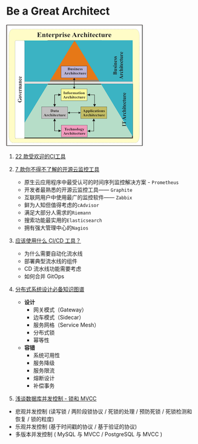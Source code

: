 # Be a Great Architect 

![Alt Image Text](images/arch1.png "body image") 

1. [22 款受欢迎的CI工具](1CI_22_tools.md)
2. [7 款你不得不了解的开源云监控工具](https://github.com/Chao-Xi/JacobTechBlog/blob/master/k8s_tutorial/k8s_arch1_monitor7.md)
   * 原生云应用程序中最受认可的时间序列监控解决方案 - `Prometheus`
   * 开发者最熟悉的开源云监控工具—— `Graphite`
   * 互联网用户中使用最广的监控软件—— `Zabbix`
   * 鲜为人知但值得考虑的`cAdvisor`
   * 满足大部分人需求的`Riemann`
   * 搜索功能最实用的`Elasticsearch`
   * 拥有强大管理中心的`Nagios`
3. [应该使用什么 CI/CD 工具？](3CICD_tools.md)
	* 为什么需要自动化流水线
	* 部署典型流水线的组件
	* CD 流水线功能需要考虑
	* 如何合并 GitOps

4. [分布式系统设计必备知识图谱](4Distributed_sys.md)
   * **设计**
     * 网关模式（Gateway）
     * 边车模式（Sidecar）
     * 服务网格（Service Mesh）
     * 分布式锁
     * 幂等性
   * **容错**
     * 系统可用性
     * 服务降级
     * 服务限流
     * 熔断设计
     * 补偿事务 
5. [浅谈数据库并发控制 - 锁和 MVCC](5DB_locc_mvcc.md)
  * 悲观并发控制 (读写锁 / 两阶段锁协议 / 死锁的处理 / 预防死锁 / 死锁检测和恢复
/ 锁的粒度)
  * 乐观并发控制 (基于时间戳的协议 / 基于验证的协议)
  * 多版本并发控制 ( MySQL 与 MVCC / PostgreSQL 与 MVCC )
